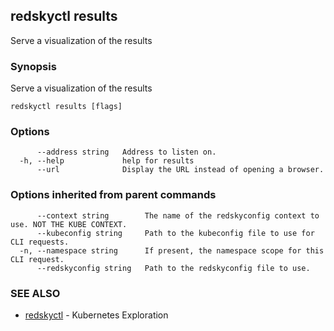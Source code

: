 ## redskyctl results

Serve a visualization of the results

### Synopsis

Serve a visualization of the results

```
redskyctl results [flags]
```

### Options

```
      --address string   Address to listen on.
  -h, --help             help for results
      --url              Display the URL instead of opening a browser.
```

### Options inherited from parent commands

```
      --context string        The name of the redskyconfig context to use. NOT THE KUBE CONTEXT.
      --kubeconfig string     Path to the kubeconfig file to use for CLI requests.
  -n, --namespace string      If present, the namespace scope for this CLI request.
      --redskyconfig string   Path to the redskyconfig file to use.
```

### SEE ALSO

* [redskyctl](redskyctl.md)	 - Kubernetes Exploration

